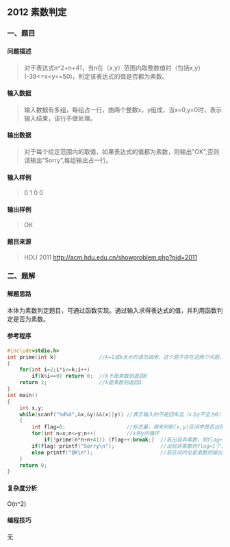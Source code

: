 ## 2012 素数判定

### 一、题目

#### 问题描述

> 对于表达式n^2+n+41，当n在（x,y）范围内取整数值时（包括x,y）(-39<=x<y<=50)，判定该表达式的值是否都为素数。

#### 输入数据 

> 输入数据有多组，每组占一行，由两个整数x，y组成，当x=0,y=0时，表示输入结束，该行不做处理。

#### 输出数据

> 对于每个给定范围内的取值，如果表达式的值都为素数，则输出"OK",否则请输出“Sorry”,每组输出占一行。

#### 输入样例

> 0 1
> 0 0

#### 输出样例

> OK

#### 题目来源

> HDU 2011 http://acm.hdu.edu.cn/showproblem.php?pid=2011

### 二、题解

#### 解题思路

本体为素数判定题目，可通过函数实现。通过输入求得表达式的值，并利用函数判定是否为素数。

#### 参考程序

```c++
#include<stdio.h>
int prime(int k)              //k=1或k太大时请勿调用，这个题不存在这两个问题，故可用
{
    for(int i=2;i*i<=k;i++)
        if(k%i==0) return 0;  //k不是素数则返回0
    return 1;                 //k是素数则返回1
}
int main()
{
    int x,y;
    while(scanf("%d%d",&x,&y)&&(x||y)) //表示输入的不是回车且（x与y不全为0）
    {
        int flag=0;                    //标志量，用来判断(x,y)区间中是否出现  非素数
        for(int n=x;n<=y;n++)          //x到y的循环
            if(!prime(n*n+n+41)) {flag++;break;}  //若出现非素数，则flag++且跳出for循环
        if(flag) printf("Sorry\n");               //出现非素数则flag=1了，输出Sorry
        else printf("OK\n");                      //若区间内全是素数则输出OK
    }
    return 0;
}
```

#### 复杂度分析

O(n^2)

#### 编程技巧

无